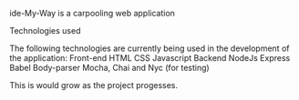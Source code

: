 ide-My-Way is a carpooling web application





Technologies used

The following technologies are currently being used in the development of the application:
Front-end
HTML
CSS
Javascript
Backend
NodeJs
Express
Babel
Body-parser
Mocha, Chai and Nyc (for testing)

This is would grow as the project progesses.

